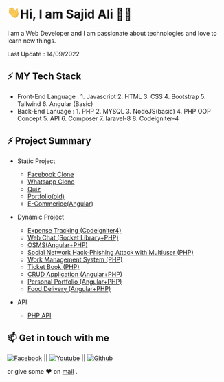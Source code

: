 
# <img src="https://raw.githubusercontent.com/ABSphreak/ABSphreak/master/gifs/Hi.gif" width="30px">Hi, I am Sajid Ali 👨‍💻

I am a Web Developer and I am passionate about technologies and love to learn new things.

Last Update : 14/09/2022
## ⚡ MY Tech Stack
* Front-End Language : 1. Javascript 2. HTML 3. CSS 4. Bootstrap 5. Tailwind 6. Angular (Basic)
* Back-End Lanuage :   1. PHP 2. MYSQL 3. NodeJS(basic) 4. PHP OOP Concept 5. API 6. Composer 7. laravel-8 8. Codeigniter-4 

## ⚡ Project Summary 
* Static Project 
  * <a href="https://github.com/dontKnew/facebook"> Facebook Clone </a> 
  * <a href="https://github.com/dontKnew/whatsapp"> Whatsapp Clone </a> 
  * <a href="https://github.com/dontKnew/WorkManagementSystem"> Quiz </a> 
  * <a href="https://github.com/dontKnew/myself"> Portfolio(old) </a>
  * <a href="https://github.com/dontKnew/e-commerce"> E-Commerice(Angular) </a>
  
* Dynamic Project
  * <a href="https://github.com/dontKnew/Expense-Tracking-codeigniter-4"> Expense Tracking (Codeigniter4) </a> 
  * <a href="https://github.com/dontKnew/web-chat-with-php-socket"> Web Chat (Socket Library+PHP)</a> 
  * <a href="https://github.com/dontKnew/osms"> OSMS(Angular+PHP)</a> 
  * <a href="https://github.com/dontKnew/SNH/"> Social Network Hack-Phishing Attack with Multiuser (PHP) </a> 
  * <a href="https://github.com/dontKnew/WMS"> Work Management System (PHP)</a> 
  * <a href="https://github.com/dontKnew/Ticketbook"> Ticket Book (PHP) </a> 
  * <a href="https://github.com/dontKnew/AngularCRUD">CRUD Application (Angular+PHP) </a> 
  * <a href="https://github.com/dontKnew/portfolio"> Personal Portfolio (Angular+PHP) </a> 
  * <a href="https://github.com/dontKnew/food-delivery"> Food Delivery (Angular+PHP) </a> 
  
* API
  * <a href="https://github.com/dontKnew/PHPAPI">PHP API </a> 
 
## 📫 Get in touch with me
[![Facebook](https://img.shields.io/badge/facebook-0077B5?style=for-the-badge&logo=facebook&logoColor=white)](https://www.facebook.com/people/Failure-B%C3%B8y/100023854041628/) || [![Youtube](https://img.shields.io/badge/youtube-DD0031?style=for-the-badge&logo=youtube&logoColor=white)](https://www.youtube.com/channel/UCx17TpbQ8JoQ-EdeltD1LIA) || [![Github](https://img.shields.io/badge/github%20-%23121011.svg?&style=for-the-badge&logo=github&logoColor=white)](https://github.com/dontknew)


 or give some ♥ on [mail](mailto:adnanazmee@gmail.com) .


<!-- ![visitors](https://visitor-badge.glitch.me/badge?page_id=dont/knew) -->
